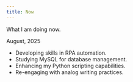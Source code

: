 ```yaml
---
title: Now
---
```


What I am doing now.

August, 2025

- Developing skills in RPA automation.
- Studying MySQL for database management.
- Enhancing my Python scripting capabilities.
- Re-engaging with analog writing practices.
